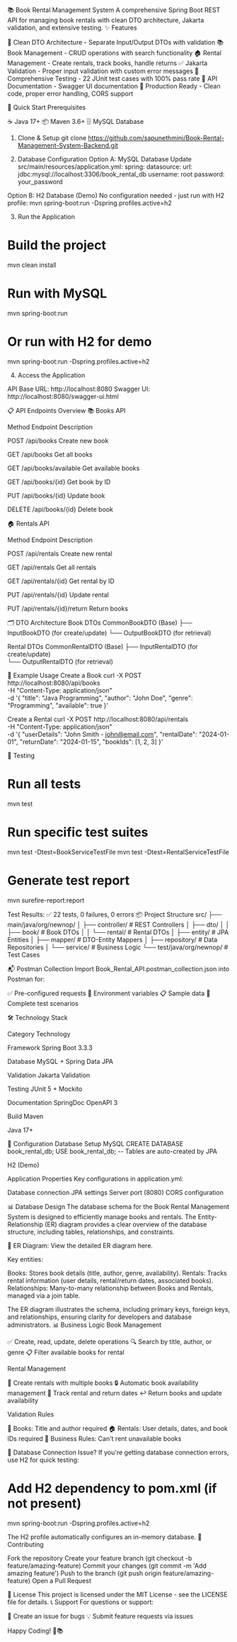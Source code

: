 📚 Book Rental Management System
A comprehensive Spring Boot REST API for managing book rentals with clean DTO architecture, Jakarta validation, and extensive testing.
✨ Features

🔐 Clean DTO Architecture - Separate Input/Output DTOs with validation
📚 Book Management - CRUD operations with search functionality
🏠 Rental Management - Create rentals, track books, handle returns
✅ Jakarta Validation - Proper input validation with custom error messages
🧪 Comprehensive Testing - 22 JUnit test cases with 100% pass rate
📖 API Documentation - Swagger UI documentation
🚀 Production Ready - Clean code, proper error handling, CORS support

🚀 Quick Start
Prerequisites

☕ Java 17+
📦 Maven 3.6+
🗄️ MySQL Database

1. Clone & Setup
git clone https://github.com/sapunethmini/Book-Rental-Management-System-Backend.git

2. Database Configuration
Option A: MySQL Database
Update src/main/resources/application.yml:
spring:
  datasource:
    url: jdbc:mysql://localhost:3306/book_rental_db
    username: root
    password: your_password

Option B: H2 Database (Demo)
No configuration needed - just run with H2 profile:
mvn spring-boot:run -Dspring.profiles.active=h2

3. Run the Application
# Build the project
mvn clean install

# Run with MySQL
mvn spring-boot:run

# Or run with H2 for demo
mvn spring-boot:run -Dspring.profiles.active=h2

4. Access the Application

API Base URL: http://localhost:8080
Swagger UI: http://localhost:8080/swagger-ui.html

📋 API Endpoints Overview
📚 Books API



Method
Endpoint
Description



POST
/api/books
Create new book


GET
/api/books
Get all books


GET
/api/books/available
Get available books


GET
/api/books/{id}
Get book by ID


PUT
/api/books/{id}
Update book


DELETE
/api/books/{id}
Delete book


🏠 Rentals API



Method
Endpoint
Description



POST
/api/rentals
Create new rental


GET
/api/rentals
Get all rentals


GET
/api/rentals/{id}
Get rental by ID


PUT
/api/rentals/{id}
Update rental


PUT
/api/rentals/{id}/return
Return books


🗂️ DTO Architecture
Book DTOs
CommonBookDTO (Base)
├── InputBookDTO (for create/update)
└── OutputBookDTO (for retrieval)

Rental DTOs
CommonRentalDTO (Base)
├── InputRentalDTO (for create/update)  
└── OutputRentalDTO (for retrieval)

📝 Example Usage
Create a Book
curl -X POST http://localhost:8080/api/books \
  -H "Content-Type: application/json" \
  -d '{
    "title": "Java Programming",
    "author": "John Doe",
    "genre": "Programming",
    "available": true
  }'

Create a Rental
curl -X POST http://localhost:8080/api/rentals \
  -H "Content-Type: application/json" \
  -d '{
    "userDetails": "John Smith - john@email.com",
    "rentalDate": "2024-01-01",
    "returnDate": "2024-01-15",
    "bookIds": [1, 2, 3]
  }'

🧪 Testing
# Run all tests
mvn test

# Run specific test suites
mvn test -Dtest=BookServiceTestFile
mvn test -Dtest=RentalServiceTestFile

# Generate test report
mvn surefire-report:report

Test Results: ✅ 22 tests, 0 failures, 0 errors
📦 Project Structure
src/
├── main/java/org/newnop/
│   ├── controller/          # REST Controllers
│   ├── dto/
│   │   ├── book/           # Book DTOs
│   │   └── rental/         # Rental DTOs
│   ├── entity/             # JPA Entities
│   ├── mapper/             # DTO-Entity Mappers
│   ├── repository/         # Data Repositories
│   └── service/            # Business Logic
└── test/java/org/newnop/   # Test Cases

📬 Postman Collection
Import Book_Rental_API.postman_collection.json into Postman for:

✅ Pre-configured requests
🔧 Environment variables
📋 Sample data
🧪 Complete test scenarios

🛠️ Technology Stack



Category
Technology



Framework
Spring Boot 3.3.3


Database
MySQL + Spring Data JPA


Validation
Jakarta Validation


Testing
JUnit 5 + Mockito


Documentation
SpringDoc OpenAPI 3


Build
Maven


Java
17+


🔧 Configuration
Database Setup
MySQL
CREATE DATABASE book_rental_db;
USE book_rental_db;
-- Tables are auto-created by JPA

H2 (Demo)



Application Properties
Key configurations in application.yml:

Database connection
JPA settings
Server port (8080)
CORS configuration

📊 Database Design
The database schema for the Book Rental Management System is designed to efficiently manage books and rentals. The Entity-Relationship (ER) diagram provides a clear overview of the database structure, including tables, relationships, and constraints.

📄 ER Diagram: View the detailed ER diagram here.

Key entities:

Books: Stores book details (title, author, genre, availability).
Rentals: Tracks rental information (user details, rental/return dates, associated books).
Relationships: Many-to-many relationship between Books and Rentals, managed via a join table.

The ER diagram illustrates the schema, including primary keys, foreign keys, and relationships, ensuring clarity for developers and database administrators.
📊 Business Logic
Book Management

✅ Create, read, update, delete operations
🔍 Search by title, author, or genre
📋 Filter available books for rental

Rental Management

📝 Create rentals with multiple books
🔒 Automatic book availability management
📅 Track rental and return dates
↩️ Return books and update availability

Validation Rules

📖 Books: Title and author required
🏠 Rentals: User details, dates, and book IDs required
🚫 Business Rules: Can't rent unavailable books

🔧 Database Connection Issue?
If you're getting database connection errors, use H2 for quick testing:
# Add H2 dependency to pom.xml (if not present)
mvn spring-boot:run -Dspring.profiles.active=h2

The H2 profile automatically configures an in-memory database.
🤝 Contributing

Fork the repository
Create your feature branch (git checkout -b feature/amazing-feature)
Commit your changes (git commit -m 'Add amazing feature')
Push to the branch (git push origin feature/amazing-feature)
Open a Pull Request

📄 License
This project is licensed under the MIT License - see the LICENSE file for details.
📞 Support
For questions or support:

🐛 Create an issue for bugs
💡 Submit feature requests via issues


Happy Coding! 🚀📚
